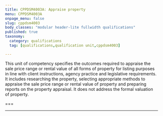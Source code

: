 ```yaml
---
title: CPPDSM4003A: Appraise property
menu: CPPDSM4003A
onpage_menu: false
slug: cppdsm4003
body_classes: "modular header-lite fullwidth qualifications"
published: true
taxonomy:
  category: qualifications
  tag: [qualifications,qualification unit,cppdsm4003]

---
```


This unit of competency specifies the outcomes required to appraise the sale price range or rental value of all forms of property for listing purposes in line with client instructions, agency practice and legislative requirements. It includes researching the property, selecting appropriate methods to appraise the sale price range or rental value of property and preparing reports on the property appraisal. It does not address the formal valuation of property.

===

---
